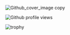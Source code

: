 <!--
# Hi 🙋‍♂️, Business Sponsor & Strong Code Pen ✏
-->

![Github_cover_image copy](https://github.com/carlsenior/carlsenior/assets/135102284/6e880691-82f0-48ae-9075-327e07178224)

![Github profile views](https://komarev.com/ghpvc/?username=carlsenior&color=blue&style=plastic&label=Github+Profile+views&base=900)


![trophy](https://github-profile-trophy.vercel.app/?username=carlsenior&column=-1&theme=onedark&margin-w=10)

<!--
**carlsenior/carlsenior** is a ✨ _special_ ✨ repository because its `README.md` (this file) appears on your GitHub profile.

Here are some ideas to get you started:

- 🔭 I’m currently working on ...
- 🌱 I’m currently learning ...
- 👯 I’m looking to collaborate on ...
- 🤔 I’m looking for help with ...
- 💬 Ask me about ...
- 📫 How to reach me: ...
- 😄 Pronouns: ...
- ⚡ Fun fact: ...
-->
